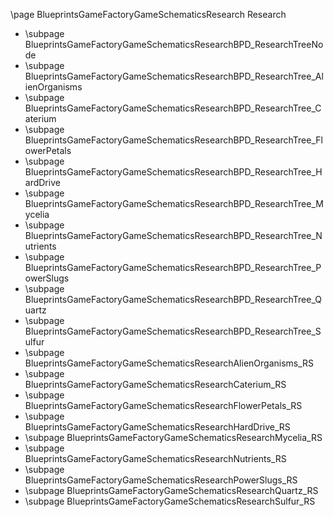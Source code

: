 \page BlueprintsGameFactoryGameSchematicsResearch Research
- \subpage BlueprintsGameFactoryGameSchematicsResearchBPD_ResearchTreeNode
- \subpage BlueprintsGameFactoryGameSchematicsResearchBPD_ResearchTree_AlienOrganisms
- \subpage BlueprintsGameFactoryGameSchematicsResearchBPD_ResearchTree_Caterium
- \subpage BlueprintsGameFactoryGameSchematicsResearchBPD_ResearchTree_FlowerPetals
- \subpage BlueprintsGameFactoryGameSchematicsResearchBPD_ResearchTree_HardDrive
- \subpage BlueprintsGameFactoryGameSchematicsResearchBPD_ResearchTree_Mycelia
- \subpage BlueprintsGameFactoryGameSchematicsResearchBPD_ResearchTree_Nutrients
- \subpage BlueprintsGameFactoryGameSchematicsResearchBPD_ResearchTree_PowerSlugs
- \subpage BlueprintsGameFactoryGameSchematicsResearchBPD_ResearchTree_Quartz
- \subpage BlueprintsGameFactoryGameSchematicsResearchBPD_ResearchTree_Sulfur
- \subpage BlueprintsGameFactoryGameSchematicsResearchAlienOrganisms_RS
- \subpage BlueprintsGameFactoryGameSchematicsResearchCaterium_RS
- \subpage BlueprintsGameFactoryGameSchematicsResearchFlowerPetals_RS
- \subpage BlueprintsGameFactoryGameSchematicsResearchHardDrive_RS
- \subpage BlueprintsGameFactoryGameSchematicsResearchMycelia_RS
- \subpage BlueprintsGameFactoryGameSchematicsResearchNutrients_RS
- \subpage BlueprintsGameFactoryGameSchematicsResearchPowerSlugs_RS
- \subpage BlueprintsGameFactoryGameSchematicsResearchQuartz_RS
- \subpage BlueprintsGameFactoryGameSchematicsResearchSulfur_RS
